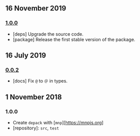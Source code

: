 ## 16 November 2019

### [1.0.0](https://github.com/dpck/depack/compare/v0.0.1...v1.0.0)

- [deps] Upgrade the source code.
- [package] Release the first stable version of the package.

## 16 July 2019

### [0.0.2](https://github.com/dpck/depack/compare/v0.0.1-alpha...v0.0.2)

- [docs] Fix `@` to `＠` in types.

## 1 November 2018

### 1.0.0

- Create `depack` with [`mnp`][https://mnpjs.org]
- [repository]: `src`, `test`
